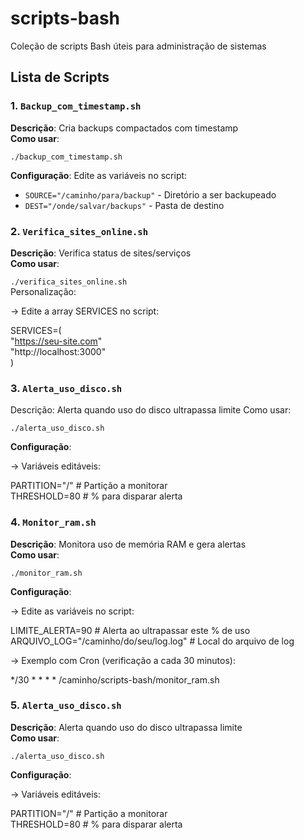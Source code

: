 # scripts-bash
Coleção de scripts Bash úteis para administração de sistemas

## Lista de Scripts

### 1. `Backup_com_timestamp.sh`
   
**Descrição**: Cria backups compactados com timestamp  
**Como usar**:

`./backup_com_timestamp.sh`

**Configuração**:
Edite as variáveis no script:
- `SOURCE="/caminho/para/backup"` - Diretório a ser backupeado
- `DEST="/onde/salvar/backups"` - Pasta de destino

### 2. `Verifica_sites_online.sh`

**Descrição**: Verifica status de sites/serviços  
**Como usar**:

`./verifica_sites_online.sh`  
Personalização:  

-> Edite a array SERVICES no script: 

SERVICES=(  
  "https://seu-site.com"  
  "http://localhost:3000"  
)

### 3. `Alerta_uso_disco.sh`
Descrição: Alerta quando uso do disco ultrapassa limite
Como usar:


`./alerta_uso_disco.sh`  

**Configuração**:  


-> Variáveis editáveis:  

PARTITION="/"  # Partição a monitorar  
THRESHOLD=80   # % para disparar alerta

### 4. `Monitor_ram.sh`  
**Descrição**: Monitora uso de memória RAM e gera alertas  
**Como usar**:  

`./monitor_ram.sh`  

**Configuração**:  

-> Edite as variáveis no script:  

LIMITE_ALERTA=90  # Alerta ao ultrapassar este % de uso  
ARQUIVO_LOG="/caminho/do/seu/log.log"  # Local do arquivo de log  

-> Exemplo com Cron (verificação a cada 30 minutos):  

*/30 * * * * /caminho/scripts-bash/monitor_ram.sh

### 5. `Alerta_uso_disco.sh`  

**Descrição**: Alerta quando uso do disco ultrapassa limite  
**Como usar**:  

`./alerta_uso_disco.sh`  

**Configuração**:  


-> Variáveis editáveis:  

PARTITION="/"  # Partição a monitorar  
THRESHOLD=80   # % para disparar alerta



